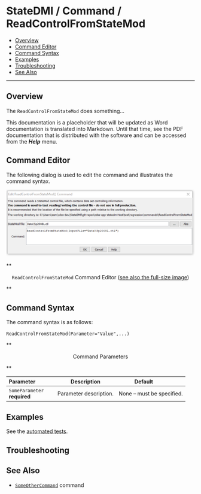 # StateDMI / Command / ReadControlFromStateMod #

* [Overview](#overview)
* [Command Editor](#command-editor)
* [Command Syntax](#command-syntax)
* [Examples](#examples)
* [Troubleshooting](#troubleshooting)
* [See Also](#see-also)

-------------------------

## Overview ##

The `ReadControlFromStateMod` does something...

This documentation is a placeholder that will be updated as Word documentation is translated into Markdown.
Until that time, see the PDF documentation that is distributed with the software and can be accessed
from the ***Help*** menu.

## Command Editor ##

The following dialog is used to edit the command and illustrates the command syntax.

![ReadControlFromStateMod](ReadControlFromStateMod.png)

**<p style="text-align: center;">
`ReadControlFromStateMod` Command Editor (<a href="../ReadControlFromStateMod.png">see also the full-size image</a>)
</p>**

## Command Syntax ##

The command syntax is as follows:

```text
ReadControlFromStateMod(Parameter="Value",...)
```
**<p style="text-align: center;">
Command Parameters
</p>**

| **Parameter**&nbsp;&nbsp;&nbsp;&nbsp;&nbsp;&nbsp;&nbsp;&nbsp;&nbsp;&nbsp;&nbsp;&nbsp; | **Description** | **Default**&nbsp;&nbsp;&nbsp;&nbsp;&nbsp;&nbsp;&nbsp;&nbsp;&nbsp;&nbsp; |
| --------------|-----------------|----------------- |
|`SomeParameter`<br>**required**|Parameter description.|None – must be specified.|

## Examples ##

See the [automated tests](https://github.com/OpenWaterFoundation/cdss-app-statedmi-main/tree/master/test/regression/commands/ReadControlFromStateMod).

## Troubleshooting ##

## See Also ##

* [`SomeOtherCommand`](../SomeOtherCommand/SomeOtherCommand) command
